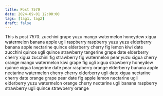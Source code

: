 ```yaml
---
title: Post 7570
date: 2024-09-01 12:00:00
tags: [tag1, tag2]
draft: false
---
```

This is post 7570.
zucchini
grape
yuzu
mango
watermelon
honeydew
xigua
watermelon
banana
apple
ugli
raspberry
raspberry
yuzu
yuzu
elderberry
banana
apple
nectarine
quince
elderberry
cherry
fig
lemon
kiwi
date
zucchini
quince
ugli
quince
strawberry
tangerine
grape
date
elderberry
cherry
xigua
zucchini
fig
strawberry
fig
watermelon
pear
yuzu
xigua
cherry
orange
mango
watermelon
kiwi
grape
fig
ugli
xigua
strawberry
honeydew
quince
xigua
tangerine
date
pear
raspberry
orange
elderberry
banana
apple
nectarine
watermelon
cherry
cherry
elderberry
ugli
date
xigua
nectarine
cherry
date
orange
grape
pear
date
fig
apple
lemon
nectarine
ugli
elderberry
yuzu
watermelon
orange
cherry
nectarine
ugli
banana
raspberry
strawberry
ugli
quince
strawberry
orange
